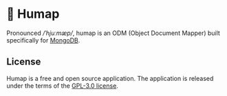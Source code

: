 # 📝 Humap

Pronounced */ˈhjuːmæp/*, humap is an ODM (Object Document Mapper) built specifically for [MongoDB]("https://www.mongodb.com/").

## License

Humap is a free and open source application. The application is released under the terms of
the [GPL-3.0 license]("https://github.com/alexwith/humap/blob/main/LICENSE").